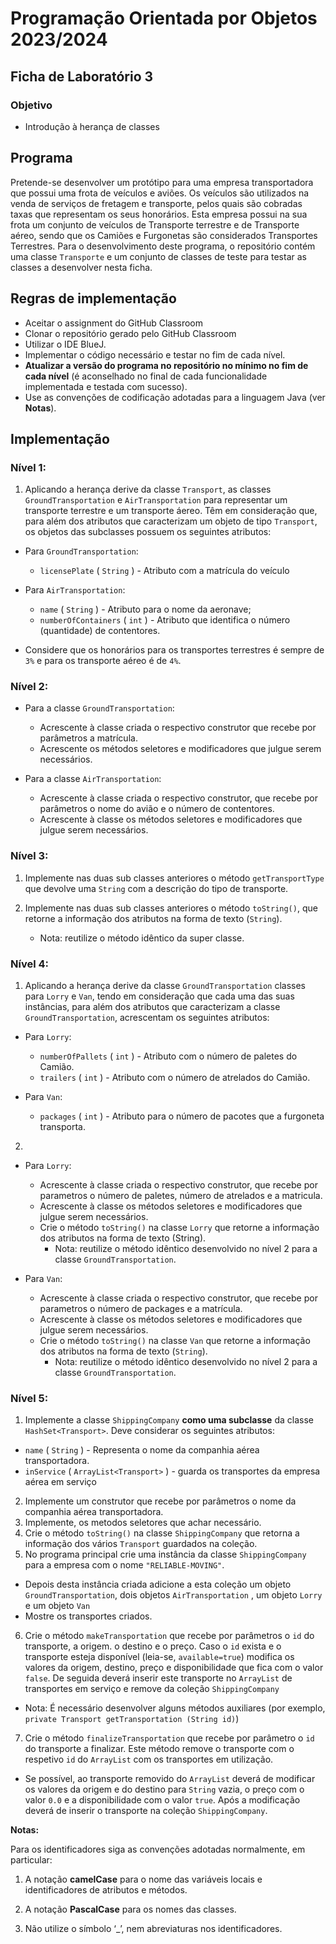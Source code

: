 # Programação Orientada por Objetos 2023/2024

## Ficha de Laboratório 3

### Objetivo

- Introdução à herança de classes

## Programa

Pretende-se desenvolver um protótipo para uma empresa transportadora que possui uma frota de veículos e aviões. Os veículos são utilizados na venda de serviços de fretagem e transporte, pelos quais são cobradas taxas que representam os seus honorários. Esta empresa possui na sua frota um conjunto de veículos de Transporte terrestre e de Transporte aéreo, sendo que os Camiões e Furgonetas são considerados Transportes Terrestres. Para o desenvolvimento deste programa, o repositório contém uma classe `Transporte` e um conjunto de classes de teste para testar as classes a desenvolver nesta ficha.

## Regras de implementação

- Aceitar o assignment do GitHub Classroom
- Clonar o repositório gerado pelo GitHub Classroom
- Utilizar o IDE BlueJ.
- Implementar o código necessário e testar no fim de cada nível.
- **Atualizar a versão do programa no repositório no mínimo no fim de cada nível** (é aconselhado no final de cada funcionalidade implementada e testada com sucesso).
- Use as convenções de codificação adotadas para a linguagem Java (ver **Notas**).

## Implementação

### Nível 1:

1. Aplicando a herança derive da classe `Transport`, as classes `GroundTransportation` e `AirTransportation` para representar um transporte terrestre e um transporte áereo. Têm em consideração que, para além dos atributos que caracterizam um objeto de tipo `Transport`, os objetos das subclasses possuem os seguintes atributos:

  - Para `GroundTransportation`:
    - `licensePlate` ( `String` ) - Atributo com a matrícula do veículo

  - Para `AirTransportation`:
    - `name` ( `String` ) - Atributo para o nome da aeronave;
    - `numberOfContainers` ( `int` ) - Atributo que identifica o número (quantidade) de contentores.

- Considere que os honorários para os transportes terrestres é sempre de `3%` e para os transporte aéreo é de `4%`.

### Nível 2:

- Para a classe `GroundTransportation`:    
  - Acrescente à classe criada o respectivo construtor que recebe por parâmetros a matrícula.
  - Acrescente os métodos seletores e modificadores que julgue serem necessários.

- Para a classe `AirTransportation`:
  - Acrescente à classe criada o respectivo construtor, que recebe por parâmetros o nome do avião e o número de contentores.
  - Acrescente à classe os métodos seletores e modificadores que julgue serem necessários.


### Nível 3:

1. Implemente nas duas sub classes anteriores o método `getTransportType` que devolve uma `String` com a descrição do tipo de transporte.

1. Implemente nas duas sub classes anteriores o método `toString()`, que retorne a informação dos atributos na forma de texto (`String`).
    - Nota: reutilize o método idêntico da super classe.


### Nível 4:

1. Aplicando a herança derive da classe `GroundTransportation` classes para `Lorry` e `Van`, tendo em consideração que cada uma das suas instâncias, para além dos atributos que caracterizam a classe `GroundTransportation`, acrescentam os seguintes atributos:

- Para `Lorry`:
  - `numberOfPallets` ( `int` ) - Atributo com o número de paletes do Camião.
  - `trailers` ( `int` ) - Atributo com o número de atrelados do Camião.

- Para `Van`:
  - `packages` ( `int` ) - Atributo para o número de pacotes que a furgoneta transporta.

2. 

- Para `Lorry`:

  - Acrescente à classe criada o respectivo construtor, que recebe por parametros o número de paletes, número de atrelados e a matricula.
  - Acrescente à classe os métodos seletores e modificadores que julgue serem necessários.
  - Crie o método `toString()` na classe `Lorry` que retorne a informação dos atributos na forma de texto (String).
    - Nota: reutilize o método idêntico desenvolvido no nível 2 para a classe `GroundTransportation`.

- Para `Van`:

  - Acrescente à classe criada o respectivo construtor, que recebe por parametros o número de packages e a matrícula.
  - Acrescente à classe os métodos seletores e modificadores que julgue serem necessários.
  - Crie o método `toString()` na classe `Van` que retorne a informação dos atributos na forma de texto (`String`).
    - Nota: reutilize o método idêntico desenvolvido no nível 2 para a classe `GroundTransportation`.

### Nível 5:

1. Implemente a classe `ShippingCompany` **como uma subclasse** da classe `HashSet<Transport>`. Deve considerar os seguintes atributos:

  - `name` ( `String` ) - Representa o nome da companhia aérea transportadora.
  - `inService` ( `ArrayList<Transport>` ) - guarda os transportes da empresa aérea em serviço

2. Implemente um construtor que recebe por parâmetros o nome da companhia aérea transportadora.
3. Implemente, os metodos seletores que achar necessário.
4. Crie o método `toString()` na classe `ShippingCompany` que retorna a informação dos vários `Transport` guardados na coleção.
5. No programa principal crie uma instância da classe `ShippingCompany` para a empresa com o nome `"RELIABLE-MOVING"`.
  - Depois desta instância criada adicione a esta coleção um objeto `GroundTransportation`, dois objetos `AirTransportation` , um objeto `Lorry` e um objeto `Van`
  - Mostre os transportes criados.

6. Crie o método `makeTransportation` que recebe por parâmetros o `id` do transporte, a origem. o destino e o preço. Caso o `id` exista e o transporte esteja disponível (leia-se, `available=true`) modifica os valores da origem, destino, preço e disponibilidade que fica com o valor `false`. De seguida deverá inserir este transporte no `ArrayList` de transportes em serviço e remove da coleção `ShippingCompany`
  - Nota: É necessário desenvolver alguns métodos auxiliares (por exemplo, `private Transport getTransportation (String id)`)
7. Crie o método `finalizeTransportation` que recebe por parâmetro o `id` do transporte a finalizar. Este método remove o transporte com o respetivo `id` do `ArrayList` com os transportes em utilização.
  - Se possível, ao transporte removido do `ArrayList` deverá de modificar os valores da origem e do destino para `String` vazia, o preço com o valor `0.0` e a disponibilidade com o valor `true`. Após a modificação deverá de inserir o transporte na coleção `ShippingCompany`.

**Notas:**

Para os identificadores siga as convenções adotadas normalmente, em particular:

1. A notação **camelCase** para o nome das variáveis locais e identificadores de atributos e métodos.

2. A notação **PascalCase** para os nomes das classes.

3. Não utilize o símbolo ‘_’, nem abreviaturas nos identificadores.
